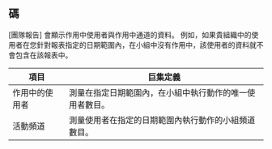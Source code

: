 ## <a name="definitions"></a>碼

[團隊報告] 會顯示作用中使用者與作用中通道的資料。 例如，如果貴組織中的使用者在您針對報表指定的日期範圍內，在小組中沒有作用中，該使用者的資料就不會包含在該報表中。

|項目  |巨集定義  |
|---------|---------|
|作用中的使用者     |測量在指定日期範圍內，在小組中執行動作的唯一使用者數目。    |
|活動頻道    |測量使用者在指定的日期範圍內執行動作的小組頻道數目。           |
